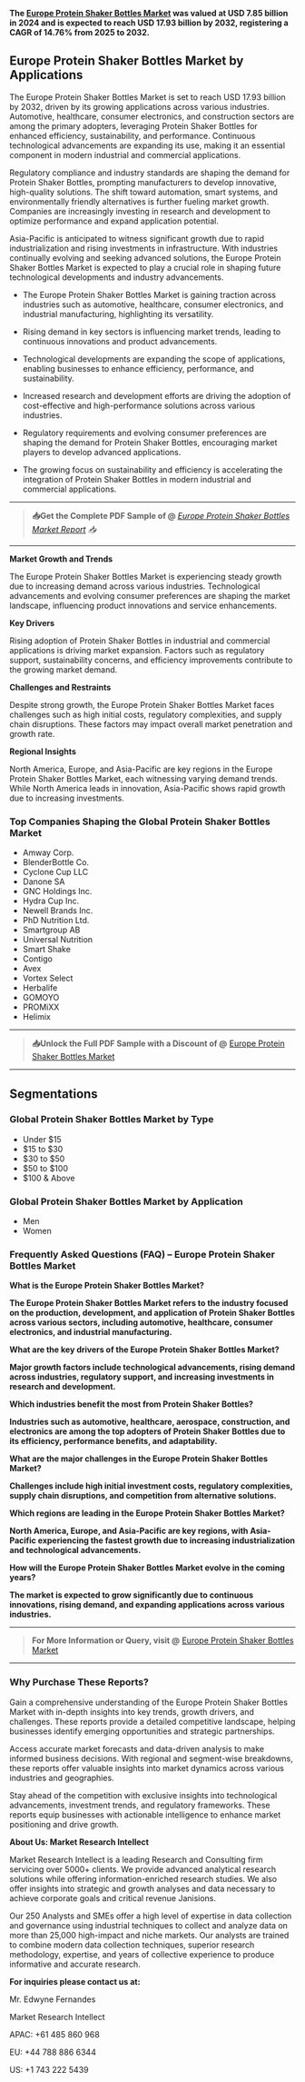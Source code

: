 <p><strong>The <a href="https://www.marketresearchintellect.com/download-sample/?rid=1071901&amp;utm_source=Pulse-April-Europe&amp;utm_medium=852">Europe Protein Shaker Bottles Market</a> was valued at USD 7.85 billion in 2024 and is expected to reach USD 17.93 billion by 2032, registering a CAGR of 14.76% from 2025 to 2032.</strong></p><h2>Europe Protein Shaker Bottles Market by Applications&nbsp;</h2><p><p>The Europe Protein Shaker Bottles Market is set to reach USD 17.93 billion by 2032, driven by its growing applications across various industries. Automotive, healthcare, consumer electronics, and construction sectors are among the primary adopters, leveraging Protein Shaker Bottles for enhanced efficiency, sustainability, and performance. Continuous technological advancements are expanding its use, making it an essential component in modern industrial and commercial applications.</p><p>Regulatory compliance and industry standards are shaping the demand for Protein Shaker Bottles, prompting manufacturers to develop innovative, high-quality solutions. The shift toward automation, smart systems, and environmentally friendly alternatives is further fueling market growth. Companies are increasingly investing in research and development to optimize performance and expand application potential.</p><p>Asia-Pacific is anticipated to witness significant growth due to rapid industrialization and rising investments in infrastructure. With industries continually evolving and seeking advanced solutions, the Europe Protein Shaker Bottles Market is expected to play a crucial role in shaping future technological developments and industry advancements.</p></p><ul><li><p>The Europe Protein Shaker Bottles Market is gaining traction across industries such as automotive, healthcare, consumer electronics, and industrial manufacturing, highlighting its versatility.</p></li><li><p>Rising demand in key sectors is influencing market trends, leading to continuous innovations and product advancements.</p></li><li><p>Technological developments are expanding the scope of applications, enabling businesses to enhance efficiency, performance, and sustainability.</p></li><li><p>Increased research and development efforts are driving the adoption of cost-effective and high-performance solutions across various industries.</p></li><li><p>Regulatory requirements and evolving consumer preferences are shaping the demand for Protein Shaker Bottles, encouraging market players to develop advanced applications.</p></li><li><p>The growing focus on sustainability and efficiency is accelerating the integration of Protein Shaker Bottles in modern industrial and commercial applications.</p></li></ul><hr /><blockquote><p><strong><span class="font-[700]">📥Get the Complete PDF Sample of @ </span></strong><em><span class="font-[700]"><a href="https://www.marketresearchintellect.com/download-sample/?rid=1071901&amp;utm_source=Pulse-April-Europe&amp;utm_medium=852" target="_blank" data-tracking-control-name="article-ssr-frontend-pulse_little-text-block" data-tracking-will-navigate="" data-test-link="">Europe Protein Shaker Bottles Market Report</a>&nbsp;📥</span></em></p></blockquote><hr /><p class="" data-start="77" data-end="360"><strong data-start="77" data-end="105">Market Growth and Trends</strong></p><p class="" data-start="77" data-end="360">The Europe Protein Shaker Bottles Market is experiencing steady growth due to increasing demand across various industries. Technological advancements and evolving consumer preferences are shaping the market landscape, influencing product innovations and service enhancements.</p><p class="" data-start="362" data-end="606"><strong data-start="362" data-end="377">Key Drivers</strong></p><p class="" data-start="362" data-end="606">Rising adoption of Protein Shaker Bottles in industrial and commercial applications is driving market expansion. Factors such as regulatory support, sustainability concerns, and efficiency improvements contribute to the growing market demand.</p><p class="" data-start="608" data-end="849"><strong data-start="608" data-end="637">Challenges and Restraints</strong></p><p class="" data-start="608" data-end="849">Despite strong growth, the Europe Protein Shaker Bottles Market faces challenges such as high initial costs, regulatory complexities, and supply chain disruptions. These factors may impact overall market penetration and growth rate.</p><p class="" data-start="851" data-end="1095"><strong data-start="851" data-end="872">Regional Insights</strong></p><p class="" data-start="851" data-end="1095">North America, Europe, and Asia-Pacific are key regions in the Europe Protein Shaker Bottles Market, each witnessing varying demand trends. While North America leads in innovation, Asia-Pacific shows rapid growth due to increasing investments.</p><p><h3>Top Companies Shaping the Global Protein Shaker Bottles Market </h3><ul><li>Amway Corp.</li><li>BlenderBottle Co.</li><li>Cyclone Cup LLC</li><li>Danone SA</li><li>GNC Holdings Inc.</li><li>Hydra Cup Inc.</li><li>Newell Brands Inc.</li><li>PhD Nutrition Ltd.</li><li>Smartgroup AB</li><li>Universal Nutrition</li><li>Smart Shake</li><li>Contigo</li><li>Avex</li><li>Vortex Select</li><li>Herbalife</li><li>GOMOYO</li><li>PROMiXX</li><li>Helimix</li></ul></p><hr /><blockquote><p><strong>📥Unlock the Full PDF Sample with a Discount of @</strong> <a href="https://www.marketresearchintellect.com/ask-for-discount/?rid=1071901&amp;utm_source=Pulse-April-Europe&amp;utm_medium=852">Europe Protein Shaker Bottles Market</a></p></blockquote><hr /><p><h2>Segmentations</h2><h3>Global Protein Shaker Bottles Market by Type</h3><ul><li>Under $15</li><li>$15 to $30</li><li>$30 to $50</li><li>$50 to $100</li><li>$100 & Above</li></ul><h3>Global Protein Shaker Bottles Market by Application</h3><ul><li>Men</li><li>Women</li></ul></p><h3><strong>Frequently Asked Questions (FAQ) &ndash; Europe Protein Shaker Bottles Market</strong></h3><p><strong>What is the Europe Protein Shaker Bottles Market?</strong></p><p><strong>The Europe Protein Shaker Bottles Market refers to the industry focused on the production, development, and application of Protein Shaker Bottles across various sectors, including automotive, healthcare, consumer electronics, and industrial manufacturing.</strong></p><p><strong>What are the key drivers of the Europe Protein Shaker Bottles Market?</strong></p><p><strong>Major growth factors include technological advancements, rising demand across industries, regulatory support, and increasing investments in research and development.</strong></p><p><strong>Which industries benefit the most from Protein Shaker Bottles?</strong></p><p><strong>Industries such as automotive, healthcare, aerospace, construction, and electronics are among the top adopters of Protein Shaker Bottles due to its efficiency, performance benefits, and adaptability.</strong></p><p><strong>What are the major challenges in the Europe Protein Shaker Bottles Market?</strong></p><p><strong>Challenges include high initial investment costs, regulatory complexities, supply chain disruptions, and competition from alternative solutions.</strong></p><p><strong>Which regions are leading in the Europe Protein Shaker Bottles Market?</strong></p><p><strong>North America, Europe, and Asia-Pacific are key regions, with Asia-Pacific experiencing the fastest growth due to increasing industrialization and technological advancements.</strong></p><p><strong>How will the Europe Protein Shaker Bottles Market evolve in the coming years?</strong></p><p><strong>The market is expected to grow significantly due to continuous innovations, rising demand, and expanding applications across various industries.</strong></p><hr /><blockquote><p><span class="font-[700]"><strong>For More Information or Query, visit&nbsp;@</strong>&nbsp;</span><span class="font-[700]"><a href="https://www.marketresearchintellect.com/product/protein-shaker-bottles-market/?utm_source=Linkedin&utm_medium=852" target="_blank" data-tracking-control-name="article-ssr-frontend-pulse_little-text-block" data-tracking-will-navigate="" data-test-link="">Europe Protein Shaker Bottles Market</a></span></p></blockquote><hr /><h3><strong data-start="0" data-end="31">Why Purchase These Reports?</strong></h3><p class="" data-start="35" data-end="297">Gain a comprehensive understanding of the Europe Protein Shaker Bottles Market with in-depth insights into key trends, growth drivers, and challenges. These reports provide a detailed competitive landscape, helping businesses identify emerging opportunities and strategic partnerships.</p><p class="" data-start="299" data-end="540">Access accurate market forecasts and data-driven analysis to make informed business decisions. With regional and segment-wise breakdowns, these reports offer valuable insights into market dynamics across various industries and geographies.</p><p class="" data-start="542" data-end="784">Stay ahead of the competition with exclusive insights into technological advancements, investment trends, and regulatory frameworks. These reports equip businesses with actionable intelligence to enhance market positioning and drive growth.</p><p><strong><span class="font-[700]">About Us: Market Research Intellect</span></strong></p><p><span class="">Market Research Intellect is a leading Research and Consulting firm servicing over 5000+ clients. We provide advanced analytical research solutions while offering information-enriched research studies.&nbsp;</span>We also offer insights into strategic and growth analyses and data necessary to achieve corporate goals and critical revenue Janisions.</p><p><span class="">Our 250 Analysts and SMEs offer a high level of expertise in data collection and governance using industrial techniques to collect and analyze data on more than 25,000 high-impact and niche markets. Our analysts are trained to combine modern data collection techniques, superior research methodology, expertise, and years of collective experience to produce informative and accurate research.</span></p><p><strong>For inquiries please contact us at:</strong></p><p>Mr. Edwyne Fernandes</p><p>Market Research Intellect</p><p>APAC: +61 485 860 968</p><p>EU: +44 788 886 6344</p><p>US: +1 743 222 5439</p>